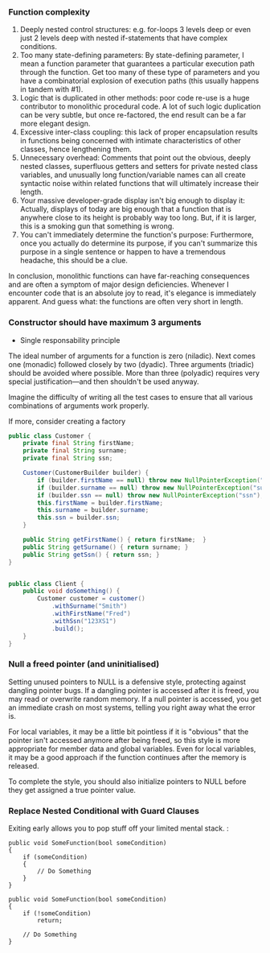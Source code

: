 ### Function complexity

1. Deeply nested control structures: e.g. for-loops 3 levels deep or even just 2 levels deep with nested if-statements that have complex conditions.
2. Too many state-defining parameters: By state-defining parameter, I mean a function parameter that guarantees a particular execution path through the function. Get too many of these type of parameters and you have a combinatorial explosion of execution paths (this usually happens in tandem with #1).
3. Logic that is duplicated in other methods: poor code re-use is a huge contributor to monolithic procedural code. A lot of such logic duplication can be very subtle, but once re-factored, the end result can be a far more elegant design.
4. Excessive inter-class coupling: this lack of proper encapsulation results in functions being concerned with intimate characteristics of other classes, hence lengthening them.
5. Unnecessary overhead: Comments that point out the obvious, deeply nested classes, superfluous getters and setters for private nested class variables, and unusually long function/variable names can all create syntactic noise within related functions that will ultimately increase their length.
6. Your massive developer-grade display isn't big enough to display it: Actually, displays of today are big enough that a function that is anywhere close to its height is probably way too long. But, if it is larger, this is a smoking gun that something is wrong.
7. You can't immediately determine the function's purpose: Furthermore, once you actually do determine its purpose, if you can't summarize this purpose in a single sentence or happen to have a tremendous headache, this should be a clue.

In conclusion, monolithic functions can have far-reaching consequences and are often a symptom of major design deficiencies. Whenever I encounter code that is an absolute joy to read, it's elegance is immediately apparent. And guess what: the functions are often very short in length.

### Constructor should have maximum 3 arguments

* Single responsability principle

The ideal number of arguments for a function is zero (niladic). Next comes one (monadic) followed closely by two (dyadic). Three arguments (triadic) should be avoided where possible. More than three (polyadic) requires very special justification—and then shouldn't be used anyway.

Imagine the difficulty of writing all the test cases to ensure that all various combinations of arguments work properly.

If more, consider creating a factory

```java
public class Customer {
    private final String firstName;
    private final String surname;
    private final String ssn;

    Customer(CustomerBuilder builder) {
        if (builder.firstName == null) throw new NullPointerException("firstName");
        if (builder.surname == null) throw new NullPointerException("surname");
        if (builder.ssn == null) throw new NullPointerException("ssn");
        this.firstName = builder.firstName;
        this.surname = builder.surname;
        this.ssn = builder.ssn;
    }

    public String getFirstName() { return firstName;  }
    public String getSurname() { return surname; }
    public String getSsn() { return ssn; }    
}


public class Client {
    public void doSomething() {
        Customer customer = customer()
            .withSurname("Smith")
            .withFirstName("Fred")
            .withSsn("123XS1")
            .build();
    }
}

```

### Null a freed pointer (and uninitialised)


Setting unused pointers to NULL is a defensive style, protecting against dangling pointer bugs. If a dangling pointer is accessed after it is freed, you may read or overwrite random memory. If a null pointer is accessed, you get an immediate crash on most systems, telling you right away what the error is.

For local variables, it may be a little bit pointless if it is "obvious" that the pointer isn't accessed anymore after being freed, so this style is more appropriate for member data and global variables. Even for local variables, it may be a good approach if the function continues after the memory is released.

To complete the style, you should also initialize pointers to NULL before they get assigned a true pointer value.

### Replace Nested Conditional with Guard Clauses

Exiting early allows you to pop stuff off your limited mental stack. :
```
public void SomeFunction(bool someCondition)
{
    if (someCondition)
    {
        // Do Something
    }
}

public void SomeFunction(bool someCondition)
{
    if (!someCondition)
        return;

    // Do Something
}
